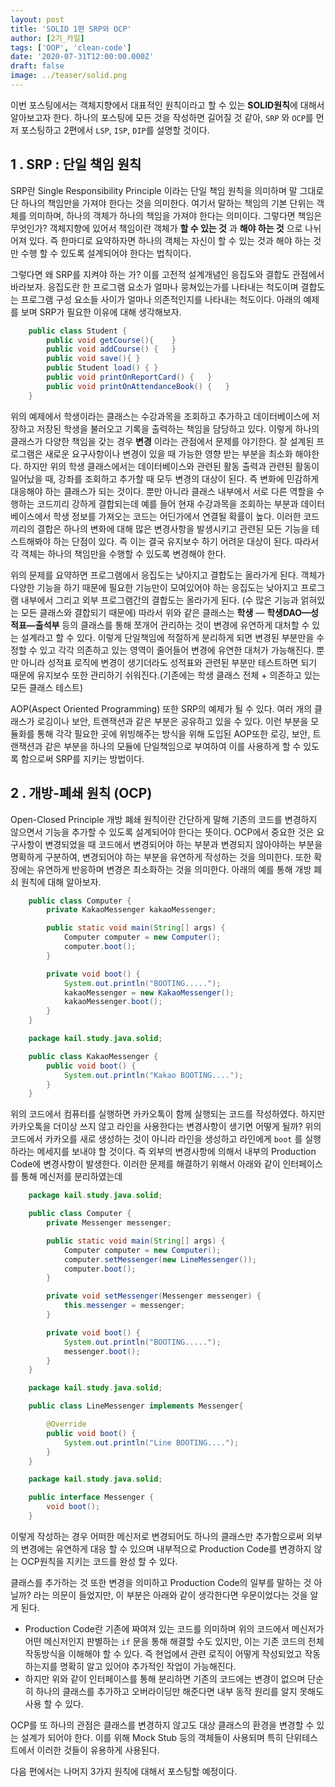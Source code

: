 ```yaml
---
layout: post
title: 'SOLID 1편 SRP와 OCP'
author: [2기_카일]
tags: ['OOP', 'clean-code']
date: '2020-07-31T12:00:00.000Z'
draft: false
image: ../teaser/solid.png
---
```


이번 포스팅에서는 객체지향에서 대표적인 원칙이라고 할 수 있는 **SOLID원칙**에 대해서 알아보고자 한다. 하나의 포스팅에 모든 것을 작성하면 길어질 것 같아, `SRP` 와 `OCP`를 먼저 포스팅하고 2편에서 `LSP`, `ISP`, `DIP`를 설명할 것이다.

## 1 . SRP : 단일 책임 원칙

SRP란 Single Responsibility Principle 이라는 단일 책임 원칙을 의미하며 말 그대로 단 하나의 책임만을 가져야 한다는 것을 의미한다. 여기서 말하는 책임의 기본 단위는 객체를 의미하며, 하나의 객체가 하나의 책임을 가져야 한다는 의미이다. 그렇다면 책임은 무엇인가? 객체지향에 있어서 책임이란 객체가 **할 수 있는 것** 과 **해야 하는 것** 으로 나뉘어져 있다. 즉 한마디로 요약하자면 하나의 객체는 자신이 할 수 있는 것과 해야 하는 것만 수행 할 수 있도록 설계되어야 한다는 법칙이다.

그렇다면 왜 SRP를 지켜야 하는 가? 이를 고전적 설계개념인 응집도와 결합도 관점에서 바라보자. 응집도란 한 프로그램 요소가 얼마나 뭉쳐있는가를 나타내는 척도이며 결합도는 프로그램 구성 요소들 사이가 얼마나 의존적인지를 나타내는 척도이다. 아래의 예제를 보며 SRP가 필요한 이유에 대해 생각해보자.

```java
    public class Student {
    	public void getCourse(){	}
    	public void addCourse() {	}
    	public void save(){	}
    	public Student load() {	}
    	public void printOnReportCard() {	}
    	public void printOnAttendanceBook() {	}
    }
```

위의 예제에서 학생이라는 클래스는 수강과목을 조회하고 추가하고 데이터베이스에 저장하고 저장된 학생을 불러오고 기록을 출력하는 책임을 담당하고 있다. 이렇게 하나의 클래스가 다양한 책임을 갖는 경우 **변경** 이라는 관점에서 문제를 야기한다. 잘 설계된 프로그램은 새로운 요구사항이나 변경이 있을 때 가능한 영향 받는 부분을 최소화 해야한다. 하지만 위의 학생 클래스에서는 데이터베이스와 관련된 활동 출력과 관련된 활동이 일어났을 때, 강좌를 조회하고 추가할 때 모두 변경의 대상이 된다. 즉 변화에 민감하게 대응해야 하는 클래스가 되는 것이다. 뿐만 아니라 클래스 내부에서 서로 다른 역할을 수행하는 코드끼리 강하게 결합되는데 예를 들어 현재 수강과목을 조회하는 부분과 데이터베이스에서 학생 정보를 가져오는 코드는 어딘가에서 연결될 확률이 높다. 이러한 코드끼리의 결합은 하나의 변화에 대해 많은 변경사항을 발생시키고 관련된 모든 기능을 테스트해봐야 하는 단점이 있다. 즉 이는 결국 유지보수 하기 어려운 대상이 된다. 따라서 각 객체는 하나의 책임만을 수행할 수 있도록 변경해야 한다.

위의 문제를 요약하면 프로그램에서 응집도는 낮아지고 결합도는 올라가게 된다. 객체가 다양한 기능을 하기 때문에 필요한 기능만이 모여있어야 하는 응집도는 낮아지고 프로그램 내부에서 그리고 외부 프로그램간의 결합도는 올라가게 된다. (수 많은 기능과 얽혀있는 모든 클래스와 결합되기 때문에) 따라서 위와 같은 클래스는 **학생** — **학생DAO—성적표—출석부** 등의 클래스를 통해 쪼개어 관리하는 것이 변경에 유연하게 대처할 수 있는 설계라고 할 수 있다. 이렇게 단일책임에 적절하게 분리하게 되면 변경된 부분만을 수정할 수 있고 각각 의존하고 있는 영역이 줄어들어 변경에 유연한 대처가 가능해진다. 뿐만 아니라 성적표 로직에 변경이 생기더라도 성적표와 관련된 부분만 테스트하면 되기 때문에 유지보수 또한 관리하기 쉬워진다.(기존에는 학생 클래스 전체 + 의존하고 있는 모든 클래스 테스트)

AOP(Aspect Oriented Programming) 또한 SRP의 예제가 될 수 있다. 여러 개의 클래스가 로깅이나 보안, 트랜잭션과 같은 부분은 공유하고 있을 수 있다. 이런 부분을 모듈화를 통해 각각 필요한 곳에 위빙해주는 방식을 위해 도입된 AOP또한 로깅, 보안, 트랜잭션과 같은 부분을 하나의 모듈에 단일책임으로 부여하여 이를 사용하게 할 수 있도록 함으로써 SRP를 지키는 방법이다.

## 2 . 개방-폐쇄 원칙 (OCP)

Open-Closed Principle 개방 폐쇄 원칙이란 간단하게 말해 기존의 코드를 변경하지 않으면서 기능을 추가할 수 있도록 설계되어야 한다는 뜻이다. OCP에서 중요한 것은 요구사항이 변경되었을 때 코드에서 변경되어야 하는 부분과 변경되지 않아야하는 부분을 명확하게 구분하여, 변경되어야 하는 부분을 유연하게 작성하는 것을 의미한다. 또한 확장에는 유연하게 반응하며 변경은 최소화하는 것을 의미한다. 아래의 예를 통해 개방 폐쇠 원칙에 대해 알아보자.

```java
    public class Computer {
    	private KakaoMessenger kakaoMessenger;

    	public static void main(String[] args) {
    		Computer computer = new Computer();
    		computer.boot();
    	}

    	private void boot() {
    		System.out.println("BOOTING.....");
    		kakaoMessenger = new KakaoMessenger();
    		kakaoMessenger.boot();
    	}
    }
```

```java
    package kail.study.java.solid;

    public class KakaoMessenger {
    	public void boot() {
    		System.out.println("Kakao BOOTING....");
    	}
    }
```

위의 코드에서 컴퓨터를 실행하면 카카오톡이 함께 실행되는 코드를 작성하였다. 하지만 카카오톡을 더이상 쓰지 않고 라인을 사용한다는 변경사항이 생기면 어떻게 될까? 위의 코드에서 카카오를 새로 생성하는 것이 아니라 라인을 생성하고 라인에게 `boot` 를 실행하라는 메세지를 보내야 할 것이다. 즉 외부의 변경사항에 의해서 내부의 Production Code에 변경사항이 발생한다. 이러한 문제를 해결하기 위해서 아래와 같이 인터페이스를 통해 메신저를 분리하였는데

```java
    package kail.study.java.solid;

    public class Computer {
    	private Messenger messenger;

    	public static void main(String[] args) {
    		Computer computer = new Computer();
    		computer.setMessenger(new LineMessenger());
    		computer.boot();
    	}

    	private void setMessenger(Messenger messenger) {
    		this.messenger = messenger;
    	}

    	private void boot() {
    		System.out.println("BOOTING.....");
    		messenger.boot();
    	}
    }
```

```java
    package kail.study.java.solid;

    public class LineMessenger implements Messenger{

    	@Override
    	public void boot() {
    		System.out.println("Line BOOTING....");
    	}
    }
```

```java
    package kail.study.java.solid;

    public interface Messenger {
    	void boot();
    }
```

이렇게 작성하는 경우 어떠한 메신저로 변경되어도 하나의 클래스만 추가함으로써 외부의 변경에는 유연하게 대응 할 수 있으며 내부적으로 Production Code를 변경하지 않는 OCP원칙을 지키는 코드를 완성 할 수 있다.

클래스를 추가하는 것 또한 변경을 의미하고 Production Code의 일부를 말하는 것 아닐까? 라는 의문이 들었지만, 이 부분은 아래와 같이 생각한다면 우문이었다는 것을 알게 된다.

- Production Code란 기존에 짜여져 있는 코드를 의미하며 위의 코드에서 메신저가 어떤 메신저인지 판별하는 `if` 문을 통해 해결할 수도 있지만, 이는 기존 코드의 전체 작동방식을 이해해야 할 수 있다. 즉 현업에서 관련 로직이 어떻게 작성되었고 작동하는지를 명확히 알고 있어야 추가적인 작업이 가능해진다.
- 하지만 위와 같이 인터페이스를 통해 분리하면 기존의 코드에는 변경이 없으며 단순히 하나의 클래스를 추가하고 오버라이딩만 해준다면 내부 동작 원리를 알지 못해도 사용 할 수 있다.

OCP를 또 하나의 관점은 클래스를 변경하지 않고도 대상 클래스의 환경을 변경할 수 있는 설계가 되어야 한다. 이를 위해 Mock Stub 등의 객체들이 사용되며 특히 단위테스트에서 이러한 것들이 유용하게 사용된다.

다음 편에서는 나머지 3가지 원칙에 대해서 포스팅할 예정이다.
